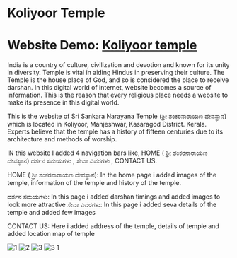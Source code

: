 # Koliyoor Temple

# Website Demo: [Koliyoor temple](https://nagarajamr.github.io/KOLIYOOR-TEMPLE/OM.html)
India is a country of culture, civilization and devotion and known for its unity in diversity.
Temple is vital in aiding Hindus in preserving their culture. The Temple is the house place of God, and so is considered the place to receive darshan. 
In this digital world of internet, website becomes a source of information. This is the reason that every religious place needs a website to make its presence in this digital world.

This is the website of Sri Sankara Narayana Temple (ಶ್ರೀ ಶಂಕರನಾರಾಯಣ ದೇವಸ್ಥಾನ) which is located in Koliyoor, Manjeshwar, Kasaragod District. Kerala.  
Experts believe that the temple has a history of fifteen centuries due to its architecture and methods of worship.

IN  this website I added  4 navigation bars like, HOME ( ಶ್ರೀ ಶಂಕರನಾರಾಯಣ ದೇವಸ್ಥಾನ)  ದರ್ಶನ ಸಮಯಗಳು , ಸೇವಾ ವಿವರಗಳು , CONTACT US.

HOME ( ಶ್ರೀ ಶಂಕರನಾರಾಯಣ ದೇವಸ್ಥಾನ): In the home page i added images of the temple, information of the temple and history of the temple.

ದರ್ಶನ ಸಮಯಗಳು: In this page i added  darshan timings and added images to look more attractive 
ಸೇವಾ ವಿವರಗಳು: In this page i added seva details of the temple and added few images  

CONTACT US:  Here i added address of the temple, details of temple and added location map of temple 

  ![1](https://user-images.githubusercontent.com/72555080/193785648-9e83fde0-a0a3-4c7c-a034-eba6fce4ca05.jpg)
![2](https://user-images.githubusercontent.com/72555080/193785662-1894342d-158c-4abc-849c-f1c5c87a6547.jpg)
![3](https://user-images.githubusercontent.com/72555080/193785670-81316eb3-29a8-44fa-adc6-f346e8e5fb79.jpg)
![3 1](https://user-images.githubusercontent.com/72555080/193786204-ca2508f5-70d6-4ea6-b706-8c599964ca39.jpg)
